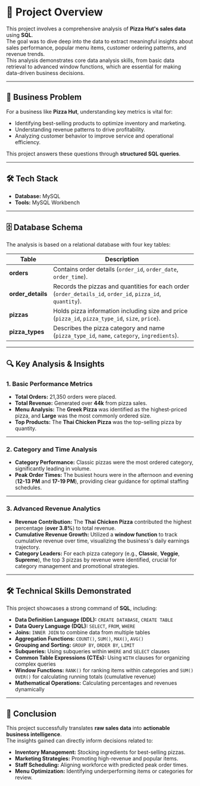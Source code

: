 # 📖 Project Overview
This project involves a comprehensive analysis of **Pizza Hut's sales data** using **SQL**.  
The goal was to dive deep into the data to extract meaningful insights about sales performance, popular menu items, customer ordering patterns, and revenue trends.  
This analysis demonstrates core data analysis skills, from basic data retrieval to advanced window functions, which are essential for making data-driven business decisions.

---

## 🎯 Business Problem
For a business like **Pizza Hut**, understanding key metrics is vital for:

- Identifying best-selling products to optimize inventory and marketing.  
- Understanding revenue patterns to drive profitability.  
- Analyzing customer behavior to improve service and operational efficiency.  

This project answers these questions through **structured SQL queries**.

---

## 🛠 Tech Stack
- **Database:** MySQL  
- **Tools:** MySQL Workbench  

---

## 🗄️ Database Schema
The analysis is based on a relational database with four key tables:

| **Table** | **Description** |
|------------|-----------------|
| **orders** | Contains order details (`order_id`, `order_date`, `order_time`). |
| **order_details** | Records the pizzas and quantities for each order (`order_details_id`, `order_id`, `pizza_id`, `quantity`). |
| **pizzas** | Holds pizza information including size and price (`pizza_id`, `pizza_type_id`, `size`, `price`). |
| **pizza_types** | Describes the pizza category and name (`pizza_type_id`, `name`, `category`, `ingredients`). |

---

## 🔍 Key Analysis & Insights

### **1. Basic Performance Metrics**
- **Total Orders:** 21,350 orders were placed.  
- **Total Revenue:** Generated over **44k** from pizza sales.  
- **Menu Analysis:** The **Greek Pizza** was identified as the highest-priced pizza, and **Large** was the most commonly ordered size.  
- **Top Products:** The **Thai Chicken Pizza** was the top-selling pizza by quantity.

---

### **2. Category and Time Analysis**
- **Category Performance:** Classic pizzas were the most ordered category, significantly leading in volume.  
- **Peak Order Times:** The busiest hours were in the afternoon and evening (**12-13 PM** and **17-19 PM**), providing clear guidance for optimal staffing schedules.

---

### **3. Advanced Revenue Analytics**
- **Revenue Contribution:** The **Thai Chicken Pizza** contributed the highest percentage (**over 3.8%**) to total revenue.  
- **Cumulative Revenue Growth:** Utilized a **window function** to track cumulative revenue over time, visualizing the business's daily earnings trajectory.  
- **Category Leaders:** For each pizza category (e.g., **Classic**, **Veggie**, **Supreme**), the top 3 pizzas by revenue were identified, crucial for category management and promotional strategies.

---

## 🛠️ Technical Skills Demonstrated
This project showcases a strong command of **SQL**, including:

- **Data Definition Language (DDL):** `CREATE DATABASE`, `CREATE TABLE`  
- **Data Query Language (DQL):** `SELECT`, `FROM`, `WHERE`  
- **Joins:** `INNER JOIN` to combine data from multiple tables  
- **Aggregation Functions:** `COUNT()`, `SUM()`, `MAX()`, `AVG()`  
- **Grouping and Sorting:** `GROUP BY`, `ORDER BY`, `LIMIT`  
- **Subqueries:** Using subqueries within `WHERE` and `SELECT` clauses  
- **Common Table Expressions (CTEs):** Using `WITH` clauses for organizing complex queries  
- **Window Functions:** `RANK()` for ranking items within categories and `SUM() OVER()` for calculating running totals (cumulative revenue)  
- **Mathematical Operations:** Calculating percentages and revenues dynamically  

---

## 📝 Conclusion
This project successfully translates **raw sales data** into **actionable business intelligence**.  
The insights gained can directly inform decisions related to:

- **Inventory Management:** Stocking ingredients for best-selling pizzas.  
- **Marketing Strategies:** Promoting high-revenue and popular items.  
- **Staff Scheduling:** Aligning workforce with predicted peak order times.  
- **Menu Optimization:** Identifying underperforming items or categories for review.

